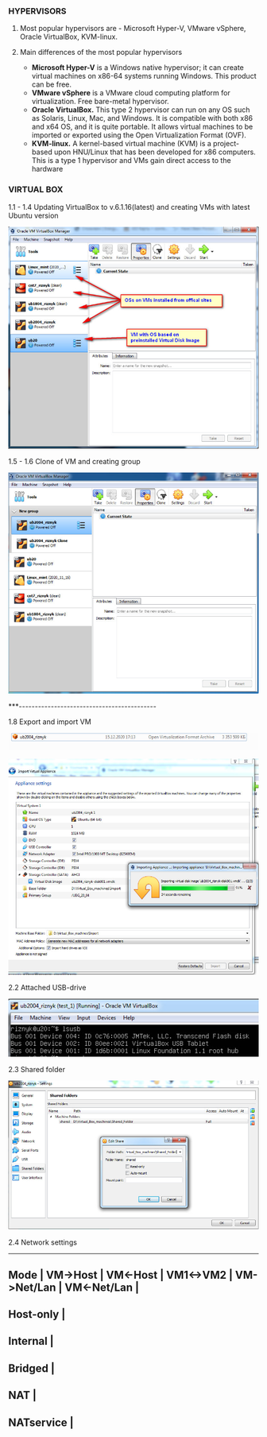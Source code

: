 ###  HYPERVISORS

1. Most popular hypervisors are - Microsoft Hyper-V, VMware vSphere, 
Oracle VirtualBox, KVM-linux.  

2. Main differences of the most popular hypervisors
    - **Microsoft Hyper-V** is a Windows native hypervisor; it can create virtual
 machines on x86-64 systems running Windows. This product can be free.
    - **VMware vSphere** is a VMware cloud computing platform for virtualization. 
 Free bare-metal hypervisor.
    - **Oracle VirtualBox.** This type 2 hypervisor can run on any OS such as Solaris, 
 Linux, Mac, and Windows. It is compatible with both x86 and x64 OS, and it is quite
 portable. It allows virtual machines to be imported or exported using the Open 
 Virtualization Format (OVF).
    - **KVM-linux.** A kernel-based virtual machine (KVM) is a project-based upon
 HNU/Linux that has been developed for x86 computers. This is a type 1 hypervisor and 
 VMs gain direct access to the hardware
 
### VIRTUAL BOX

1.1 - 1.4 Updating VirtualBox to v.6.1.16(latest) and creating VMs with latest Ubuntu version  

![1.1-1.4](./screenshots/2020-12-15_122202.jpg)  

1.5 - 1.6 Clone of VM and creating group  
 
![1.5-1.6](./screenshots/2020-12-15_144246.jpg)

***-------------------------------------------

1.8 Export and import VM  

![1.8_1](./screenshots/2020-12-15_172123.jpg)  

![1.8_2](./screenshots/2020-12-15_172456.jpg)  

2.2 Attached USB-drive  

![2.2](./screenshots/2020-12-15_175743.jpg)  

2.3 Shared folder  

![2.3](./screenshots/2020-12-15_203921.jpg)  

2.4 Network settings  

-------------------------------------------------------------------------    
Mode       | VM->Host | VM<-Host | VM1<->VM2 | VM->Net/Lan | VM<-Net/Lan |  
-------------------------------------------------------------------------  
Host-only  |
-------------------------------------------------------------------------
Internal   | 
-------------------------------------------------------------------------
Bridged    |
-------------------------------------------------------------------------
NAT        |
-------------------------------------------------------------------------
NATservice |
-------------------------------------------------------------------------


